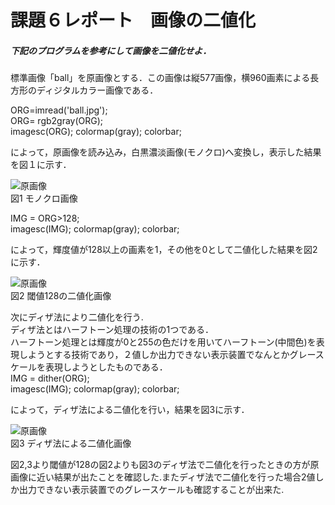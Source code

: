 # 課題６レポート　画像の二値化
##### 下記のプログラムを参考にして画像を二値化せよ．  


標準画像「ball」を原画像とする．この画像は縦577画像，横960画素による長方形のディジタルカラー画像である．

ORG=imread('ball.jpg');  
ORG= rgb2gray(ORG);  
imagesc(ORG); colormap(gray); colorbar;

によって，原画像を読み込み，白黒濃淡画像(モノクロ)へ変換し，表示した結果を図１に示す．

![原画像](https://github.com/okudayuya/lecture_image_processing-Report/blob/master/image/6-1.jpg?raw=true)  
図1 モノクロ画像

IMG = ORG>128;  
imagesc(IMG); colormap(gray); colorbar;

によって，輝度値が128以上の画素を1，その他を0として二値化した結果を図2に示す．

![原画像](https://github.com/okudayuya/lecture_image_processing-Report/blob/master/image/6-2.jpg?raw=true)  
図2 閾値128の二値化画像


次にディザ法により二値化を行う.  
ディザ法とはハーフトーン処理の技術の1つである．  
ハーフトーン処理とは輝度が0と255の色だけを用いてハーフトーン(中間色)を表現しようとする技術であり，２値しか出力できない表示装置でなんとかグレースケールを表現しようとしたものである．  
IMG = dither(ORG);  
imagesc(IMG); colormap(gray); colorbar;  

によって，ディザ法による二値化を行い，結果を図3に示す．

![原画像](https://github.com/okudayuya/lecture_image_processing-Report/blob/master/image/6-3.jpg?raw=true)  
図3 ディザ法による二値化画像


図2,3より閾値が128の図2よりも図3のディザ法で二値化を行ったときの方が原画像に近い結果が出たことを確認した.またディザ法で二値化を行った場合2値しか出力できない表示装置でのグレースケールも確認することが出来た.
